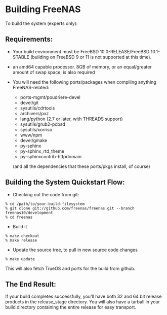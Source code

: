 # Building FreeNAS

To build the system (experts only):

## Requirements:

* Your build environment must be FreeBSD 10.0-RELEASE/FreeBSD 10.1-STABLE (building on
  FreeBSD 9 or 11 is not supported at this time).

* an amd64 capable processor.  8GB of memory, or an equal/greater amount
  of swap space, is also required

* You will need the following ports/packages when compiling anything
  FreeNAS-related:
  * ports-mgmt/poudriere-devel
  * devel/git
  * sysutils/cdrtools
  * archivers/pxz
  * lang/python (2.7 or later, with THREADS support)
  * sysutils/grub2-pcbsd
  * sysutils/xorriso
  * www/npm
  * devel/gmake
  * py-sphinx
  * py-sphinx_rtd_theme
  * py-sphinxcontrib-httpdomain

  (and all the dependencies that these ports/pkgs install, of course)

## Building the System Quickstart Flow:

* Checking out the code from git:

```
% cd /path/to/your-build-filesystem
% git clone git://github.com/freenas/freenas.git --branch freenas10/development
% cd freenas
```

* Build it

```
% make checkout
% make release
```

* Update the source tree, to pull in new source code changes

```
% make update
```

This will also fetch TrueOS and ports for the build from github.

## The End Result:

If your build completes successfully, you'll have both 32 and 64 bit
release products in the release_stage directory.  You will also have
a tarball in your build directory containing the entire release for
easy transport.
